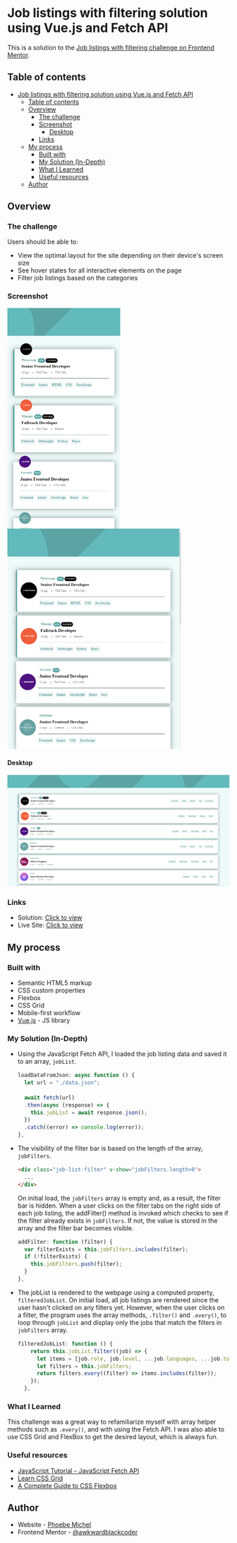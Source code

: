 # Job listings with filtering solution using Vue.js and Fetch API

This is a solution to the [Job listings with filtering challenge on Frontend Mentor](https://www.frontendmentor.io/challenges/job-listings-with-filtering-ivstIPCt).

## Table of contents

- [Job listings with filtering solution using Vue.js and Fetch API](#job-listings-with-filtering-solution-using-vuejs-and-fetch-api)
  - [Table of contents](#table-of-contents)
  - [Overview](#overview)
    - [The challenge](#the-challenge)
    - [Screenshot](#screenshot)
      - [Desktop](#desktop)
    - [Links](#links)
  - [My process](#my-process)
    - [Built with](#built-with)
    - [My Solution (In-Depth)](#my-solution-in-depth)
    - [What I Learned](#what-i-learned)
    - [Useful resources](#useful-resources)
  - [Author](#author)

## Overview

### The challenge

Users should be able to:

- View the optimal layout for the site depending on their device's screen size
- See hover states for all interactive elements on the page
- Filter job listings based on the categories

### Screenshot

<img src="./images/mobile-screenshot.png" alt="Mobile Layout" style="height: 500px; width:auto;float:left; padding-right:40px;" />

<img src="./images/tablet-screenshot.png" alt="Mobile Layout" style="height: 500px; width:auto;" />

#### Desktop

<img src="./images/desktop-screenshot.png" alt="Desktop Layout" />

### Links

- Solution: [Click to view](https://github.com/phoebe-michel/static-job-listings-master)
- Live Site: [Click to view](https://phoebe-michel.github.io/static-job-listings-master/)

## My process

### Built with

- Semantic HTML5 markup
- CSS custom properties
- Flexbox
- CSS Grid
- Mobile-first workflow
- [Vue.js](https://vuejs.org/) - JS library

### My Solution (In-Depth)

- Using the JavaScript Fetch API, I loaded the job listing data and saved it to an array, `jobList`.

  ```js
  loadDataFromJson: async function () {
    let url = "./data.json";

    await fetch(url)
    .then(async (response) => {
      this.jobList = await response.json();
    })
    .catch((error) => console.log(error));
  },
  ```

- The visibility of the filter bar is based on the length of the array, `jobFilters`. 

  ```html
  <div class="job-list-filter" v-show="jobFilters.length>0"> 
    ...
  </div>
  ```
  On initial load, the `jobFilters` array is empty and, as a result, the filter bar is hidden. When a user clicks on the filter tabs on the right side of each job listing, the addFilter() method is invoked which checks to see if the filter already exists in `jobFilters`. If not, the value is stored in the array and the filter bar becomes visible.

  ```js
  addFilter: function (filter) {
    var filterExists = this.jobFilters.includes(filter);
    if (!filterExists) {
      this.jobFilters.push(filter);
    }
  },
  ```

- The jobList is rendered to the webpage using a computed property, `filteredJobList`. On initial load, all job listings are rendered since the user hasn't clicked on any filters yet. However, when the user clicks on a filter, the program uses the array methods, `.filter()` and `.every()`, to loop through `jobList` and display only the jobs that match the filters in `jobFilters` array.

  ```js
  filteredJobList: function () {
      return this.jobList.filter((job) => {
        let items = [job.role, job.level, ...job.languages, ...job.tools];
        let filters = this.jobFilters;
        return filters.every((filter) => items.includes(filter));
      });
    },
  ```

### What I Learned

This challenge was a great way to refamiliarize myself with array helper methods such as `.every()`, and with using the Fetch API. I was also able to use CSS Grid and FlexBox to get the desired layout, which is always fun.

### Useful resources

- [JavaScript Tutorial - JavaScript Fetch API](https://www.javascripttutorial.net/web-apis/javascript-fetch-api/)
- [Learn CSS Grid](https://learncssgrid.com/)
- [A Complete Guide to CSS Flexbox](https://css-tricks.com/snippets/css/a-guide-to-flexbox/)

## Author

- Website - [Phoebe Michel](https://github.com/phoebe-michel)
- Frontend Mentor - [@awkwardblackcoder](https://www.frontendmentor.io/profile/awkwardblackcoder)
